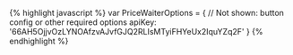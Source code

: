 {% highlight javascript %}
var PriceWaiterOptions = {
    // Not shown: button config or other required options
    apiKey: '66AH5OjjvOzLYNOAfzvAJvfGJQ2RLIsMTyiFHYeUx2IquYZq2F'
}
{% endhighlight %}